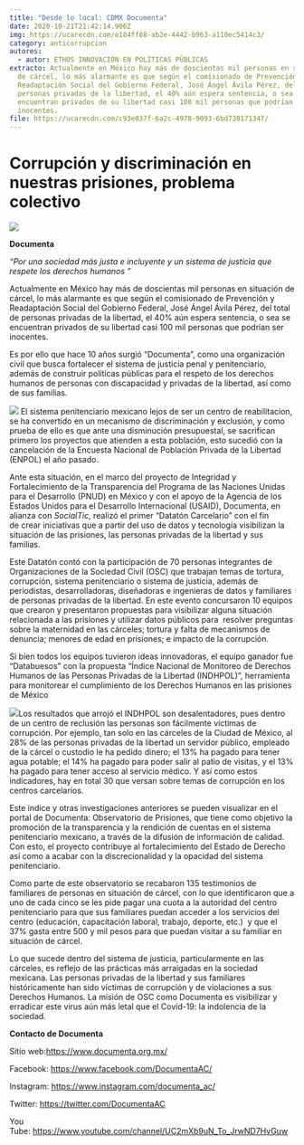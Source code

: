 ```yaml
---
title: "Desde lo local: CDMX Documenta"
date: 2020-10-21T21:42:14.906Z
img: https://ucarecdn.com/e184ff88-ab2e-4442-b963-a110ec5414c3/
category: anticorrupcion
autores:
  - autor: ETHOS INNOVACIÓN EN POLÍTICAS PÚBLICAS
extracto: Actualmente en México hay más de doscientas mil personas en situación
  de cárcel, lo más alarmante es que según el comisionado de Prevención y
  Readaptación Social del Gobierno Federal, José Ángel Ávila Pérez, del total de
  personas privadas de la libertad, el 40% aún espera sentencia, o sea se
  encuentran privados de su libertad casi 100 mil personas que podrían ser
  inocentes.
file: https://ucarecdn.com/c93e037f-6a2c-4978-9093-6bd738171347/
---
```

<!--StartFragment-->

# Corrupción y discriminación en nuestras prisiones, problema colectivo

![](https://ucarecdn.com/c7a1edc7-7f44-4b10-8a1e-ced7d420faf2/)

**Documenta**

*“Por una sociedad más justa e incluyente y un sistema de justicia que respete los derechos humanos ”*

Actualmente en México hay más de doscientas mil personas en situación de cárcel, lo más alarmante es que según el comisionado de Prevención y Readaptación Social del Gobierno Federal, José Ángel Ávila Pérez, del total de personas privadas de la libertad, el 40% aún espera sentencia, o sea se encuentran privados de su libertad casi 100 mil personas que podrían ser inocentes.

Es por ello que hace 10 años surgió “Documenta”, como una organización civil que busca fortalecer el sistema de justicia penal y penitenciario, además de construir políticas públicas para el respeto de los derechos humanos de personas con discapacidad y privadas de la libertad, así como de sus familias. 

![](https://ucarecdn.com/a8fc0e16-be77-4c70-a390-158aff0baeb3/)
El sistema penitenciario mexicano lejos de ser un centro de reabilitacion, se ha convertido en un mecanismo de discriminación y exclusión, y como prueba de ello es que ante una disminución presupuestal, se sacrifican primero los proyectos que atienden a esta población, esto sucedió con la cancelación de la Encuesta Nacional de Población Privada de la Libertad (ENPOL) el año pasado. 

Ante esta situación, en el marco del proyecto de Integridad y Fortalecimiento de la Transparencia del Programa de las Naciones Unidas para el Desarrollo (PNUD) en México y con el apoyo de la Agencia de los Estados Unidos para el Desarrollo Internacional (USAID), Documenta, en alianza con *SocialTic,* realizó el primer “Datatón Carcelario” con el fin de crear iniciativas que a partir del uso de datos y tecnología visibilizan la situación de las prisiones, las personas privadas de la libertad y sus familias.

Este Datatón contó con la participación de 70 personas integrantes de Organizaciones de la Sociedad Civil (OSC) que trabajan temas de tortura, corrupción, sistema penitenciario o sistema de justicia, además de periodistas, desarrolladoras, diseñadoras e ingenieras de datos y familiares de personas privadas de la libertad. En este evento concursaron 10 equipos que crearon y presentaron propuestas para visibilizar alguna situación relacionada a las prisiones y utilizar datos públicos para  resolver preguntas sobre la maternidad en las cárceles; tortura y falta de mecanismos de denuncia; menores de edad en prisiones; e impacto de la corrupción.

Si bien todos los equipos tuvieron ideas innovadoras, el equipo ganador fue “Databuesos” con la propuesta “Índice Nacional de Monitoreo de Derechos Humanos de las Personas Privadas de la Libertad (INDHPOL)”, herramienta para monitorear el cumplimiento de los Derechos Humanos en las prisiones de México

[![](https://www.ethos.org.mx/wp-content/uploads/2020/10/Reto-infoactivista.jpeg)](https://www.ethos.org.mx/wp-content/uploads/2020/10/Reto-infoactivista.jpeg)Los resultados que arrojó el INDHPOL son desalentadores, pues dentro de un centro de reclusión las personas son fácilmente víctimas de corrupción. Por ejemplo, tan solo en las cárceles de la Ciudad de México, al 28% de las personas privadas de la libertad un servidor público, empleado de la cárcel o custodio le ha pedido dinero; el 13% ha pagado para tener agua potable; el 14% ha pagado para poder salir al patio de visitas, y el 13% ha pagado para tener acceso al servicio médico. Y así como estos indicadores, hay en total 30 que versan sobre temas de corrupción en los centros carcelarios.

Este índice y otras investigaciones anteriores se pueden visualizar en el portal de Documenta: Observatorio de Prisiones, que tiene como objetivo la promoción de la transparencia y la rendición de cuentas en el sistema penitenciario mexicano, a través de la difusión de información de calidad. Con esto, el proyecto contribuye al fortalecimiento del Estado de Derecho así como a acabar con la discrecionalidad y la opacidad del sistema penitenciario.  

Como parte de este observatorio se recabaron 135 testimonios de familiares de personas en situación de cárcel, con lo que identificaron que a uno de cada cinco se les pide pagar una cuota a la autoridad del centro penitenciario para que sus familiares puedan acceder a los servicios del centro (educación, capacitación laboral, trabajo, deporte, etc.)  y que el 37% gasta entre 500 y mil pesos para que puedan visitar a su familiar en situación de cárcel.

Lo que sucede dentro del sistema de justicia, particularmente en las cárceles, es reflejo de las prácticas más arraigadas en la sociedad mexicana. Las personas privadas de la libertad y sus familiares históricamente han sido víctimas de corrupción y de violaciones a sus Derechos Humanos. La misión de OSC como Documenta es visibilizar y erradicar este virus aún más letal que el Covid-19: la indolencia de la sociedad. 

**Contacto de Documenta**

Sitio web:<https://www.documenta.org.mx/> 

Facebook: <https://www.facebook.com/DocumentaAC/> 

Instagram: <https://www.instagram.com/documenta_ac/> 

Twitter: <https://twitter.com/DocumentaAC> 

You Tube: <https://www.youtube.com/channel/UC2mXb9uN_To_JrwND7HvGuw> 

<!--EndFragment-->
